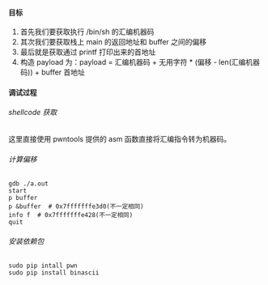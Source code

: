 #### 目标
1. 首先我们要获取执行 /bin/sh 的汇编机器码
2. 其次我们要获取栈上 main 的返回地址和 buffer 之间的偏移
3. 最后就是获取通过 printf 打印出来的首地址
4. 构造 payload 为：payload = 汇编机器码 + 无用字符 * (偏移 - len(汇编机器码)) + buffer 首地址

#### 调试过程

###### shellcode 获取
这里直接使用 pwntools 提供的 asm 函数直接将汇编指令转为机器码。

###### 计算偏移
```
gdb ./a.out
start
p buffer
p &buffer  # 0x7fffffffe3d0(不一定相同)
info f  # 0x7fffffffe428(不一定相同)
quit
```

###### 安装依赖包
```
sudo pip intall pwn
sudo pip install binascii
```
